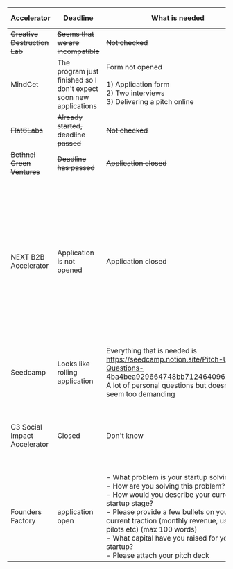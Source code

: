 | Accelerator                  | Deadline                                                          | What is needed                                                                                                                                                                                                                                                                                                                                | Location requirements                                                                      | Notes                                                                                                                                                                                                                                                                                                                |
| ---------------------------- | ----------------------------------------------------------------- | --------------------------------------------------------------------------------------------------------------------------------------------------------------------------------------------------------------------------------------------------------------------------------------------------------------------------------------------- | ------------------------------------------------------------------------------------------ | -------------------------------------------------------------------------------------------------------------------------------------------------------------------------------------------------------------------------------------------------------------------------------------------------------------------- |
| ~~Creative Destruction Lab~~ | ~~Seems that we are incompatible~~                                | ~~Not checked~~                                                                                                                                                                                                                                                                                                                               | ~~Not sure~~                                                                               |                                                                                                                                                                                                                                                                                                                      |
| MindCet                      | The program just finished so I don't expect soon new applications | Form not opened<br><br>1) Application form<br>2) Two interviews<br>3) Delivering a pitch online                                                                                                                                                                                                                                               | - there will be one week on-site in London, UK<br>- Others online                          |                                                                                                                                                                                                                                                                                                                      |
| ~~Flat6Labs~~                | ~~Already started, deadline passed~~                              | ~~Not checked~~                                                                                                                                                                                                                                                                                                                               | ~~Based in Egypt/Oman/UAE~~                                                                | ~~They are focused on other sectors~~                                                                                                                                                                                                                                                                                |
| ~~Bethnal Green Ventures~~   | ~~Deadline has passed~~                                           | ~~Application closed~~                                                                                                                                                                                                                                                                                                                        | ~~Six week hybrid programme~~                                                              |                                                                                                                                                                                                                                                                                                                      |
| NEXT B2B Accelerator         | Application is not opened                                         | Application closed                                                                                                                                                                                                                                                                                                                            | - First and last two weeks are in person, the remaining program is hosted mainly virtually | - connect to the industry network of Vali and ESMT<br>- connect to investors and entrepreneurs of the Berlin startup ecosystem<br>- access our co-working space and rooftop terrace <br>- access outstanding mentors and coaches<br>- receive perks, such as AWS or Notion, access to co-working space and many more |
| Seedcamp                     | Looks like rolling application                                    | Everything that is needed is https://seedcamp.notion.site/Pitch-Us-Questions-4ba4bea929664748bb71246409630d78. A lot of personal questions but doesn't seem too demanding                                                                                                                                                                     | Not specified                                                                              | have 9 1bn+ companies<br>Crazy people                                                                                                                                                                                                                                                                                |
| C3 Social Impact Accelerator | Closed                                                            | Don't know                                                                                                                                                                                                                                                                                                                                    | anywhere globally                                                                          | - Have an early-stage startup operational for one year with at least a Minimum Viable Product (Seed-stage and pre-series A startups)                                                                                                                                                                                 |
| Founders Factory             | application open                                                  | - What problem is your startup solving?<br>- How are you solving this problem?<br>- How would you describe your current startup stage?<br>- Please provide a few bullets on your current traction (monthly revenue, users, pilots etc) (max 100 words)<br>- What capital have you raised for your startup?<br>- Please attach your pitch deck |                                                                                            |                                                                                                                                                                                                                                                                                                                      |
